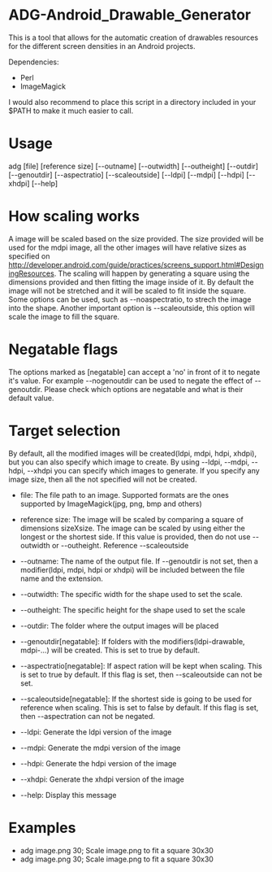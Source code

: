 ADG-Android_Drawable_Generator
==============================

This is a tool that allows for the automatic creation of drawables resources for the different screen densities in an Android  projects.  

Dependencies:
* Perl
* ImageMagick

I would also recommend to place this script in a directory included in your $PATH to make it much easier to call.

Usage
=====
adg [file] [reference size] [--outname] [--outwidth] [--outheight] [--outdir] [--genoutdir] [--aspectratio] [--scaleoutside] [--ldpi] [--mdpi] [--hdpi] [--xhdpi] [--help]

How scaling works
=================

A image will be scaled based on the size provided. The size provided will be used for the mdpi image, all the other images will have relative sizes as specified on http://developer.android.com/guide/practices/screens_support.html#DesigningResources. The scaling will happen by generating a square using the dimensions provided and then fitting the image inside of it. By default the image will not be stretched and it will be scaled to fit inside the square. Some options can be used, such as --noaspectratio, to strech the image into the shape. Another important option is --scaleoutside, this option will scale the image to fill the square.

Negatable flags
===============

The options marked as [negatable] can accept a 'no' in front of it to negate it's value. For example --nogenoutdir can be used to negate the effect of --genoutdir. Please check which options are negatable and what is their default value.

Target selection
================

By default, all the modified images will be created(ldpi, mdpi, hdpi, xhdpi), but you can also specify which image to create. By using --ldpi, --mdpi, --hdpi, --xhdpi you can specify which images to generate. If you specify any image size, then all the not specified will not be created.

 * file: The file path to an image. Supported formats are the ones supported by ImageMagick(jpg, png, bmp and others)

 * reference size: The image will be scaled by comparing a square of dimensions sizeXsize. The image can be scaled by using either the longest or the shortest side. If this value is provided, then do not use --outwidth or --outheight. Reference --scaleoutside

 * --outname: The name of the output file. If --genoutdir is not set, then a modifier(ldpi, mdpi, hdpi or xhdpi) will be included between the file name and the extension.

 * --outwidth: The specific width for the shape used to set the scale. 

 * --outheight: The specific height for the shape used to set the scale

 * --outdir: The folder where the output images will be placed

 * --genoutdir[negatable]: If folders with the modifiers(ldpi-drawable, mdpi-...) will be created. This is set to true by default.

 * --aspectratio[negatable]: If aspect ration will be kept when scaling. This is set to true by default. If this flag is set, then --scaleoutside can not be set. 

 * --scaleoutside[negatable]: If the shortest side is going to be used for reference when scaling. This is set to false by default. If this flag is set, then --aspectration can not be negated. 

 * --ldpi: Generate the ldpi version of the image

 * --mdpi: Generate the mdpi version of the image

 * --hdpi: Generate the hdpi version of the image

 * --xhdpi: Generate the xhdpi version of the image

 * --help: Display this message

Examples
=========

 * adg image.png 30; Scale image.png to fit a square 30x30
 * adg image.png 30; Scale image.png to fit a square 30x30
